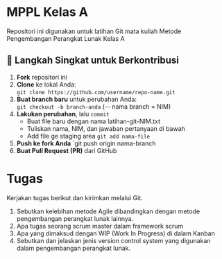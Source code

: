 # MPPL Kelas A
Repositori ini digunakan untuk latihan Git mata kuliah Metode Pengembangan Perangkat Lunak Kelas A

## 📌 Langkah Singkat untuk Berkontribusi
1. **Fork** repositori ini
2. **Clone** ke lokal Anda:  
   `git clone https://github.com/username/repo-name.git`
3. **Buat branch baru** untuk perubahan Anda:  
   `git checkout -b branch-anda` (-- nama branch = NIM)
4. **Lakukan perubahan**, lalu `commit`
   - Buat file baru dengan nama latihan-git-NIM.txt
   - Tuliskan nama, NIM, dan jawaban pertanyaan di bawah 
   - Add file ge staging area `git add nama-file`
6. **Push ke fork Anda**
   `git push origin nama-branch
8. **Buat Pull Request (PR)** dari GitHub

# Tugas
Kerjakan tugas berikut dan kirimkan melalui Git.
1.	Sebutkan kelebihan metode Agile dibandingkan dengan metode pengembangan perangkat lunak lainnya.
2.	Apa tugas seorang scrum master dalam framework scrum
3.	Apa yang dimaksud dengan WIP (Work In Progress) di dalam Kanban
4.	Sebutkan dan jelaskan jenis version control system yang digunakan dalam pengembangan perangkat lunak.


